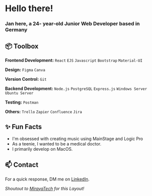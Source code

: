 # Hello there!
### Jan here, a 24- year-old Junior Web Developer based in Germany
 
## 📦 Toolbox

**Frontend Development:** `React` `EJS` `Javascript` `Bootstrap` `Material-UI`

**Design:** `Figma` `Canva`
 
**Version Control:** `Git`

**Backend Development:** `Node.js` `PostgreSQL` `Express.js` `Windows Server` `Ubuntu Server`

**Testing:** `Postman`

**Others:** `Trello` `Zapier` `Confluence` `Jira`
 
## ✨ Fun Facts 

- I'm obsessed with creating music using MainStage and Logic Pro
- As a teenie, I wanted to be a medical doctor.
- I primarily develop on MacOS.

## 📫 Contact

 For a quick response, DM me on [LinkedIn](https://www.linkedin.com/in/jan-komnik-81b4441aa/). 
 
*Shoutout to [MirayaTech](https://github.com/mirayatech) for this Layout!*
